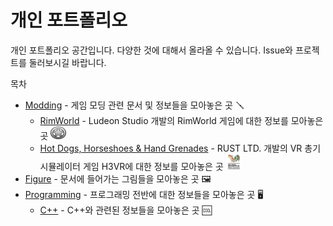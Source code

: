 # 개인 포트폴리오
개인 포트폴리오 공간입니다. 다양한 것에 대해서 올라올 수 있습니다. Issue와 프로젝트를 둘러보시길 바랍니다.



목차

- [Modding](./Modding) - 게임 모딩 관련 문서 및 정보들을 모아놓은 곳 🪛
  - [RimWorld](./Modding/RimWorld) - Ludeon Studio 개발의 RimWorld 게임에 대한 정보를 모아놓은 곳 <img width=25 height=20 src="Figure/RimWorldIcon.png"/>
  - [Hot Dogs, Horseshoes & Hand Grenades](./Modding/Hot_Dogs,_Horseshoes_&_Hand_Grenades) - RUST LTD. 개발의 VR 총기 시뮬레이터 게임 H3VR에 대한 정보를 모아놓은 곳 <img width=25 height=25 src="Figure/H3VRIcon.jpg"/>
- [Figure](./Figure) - 문서에 들어가는 그림들을 모아놓은 곳 🖼️
- [Programming](./Programming) - 프로그래밍 전반에 대한 정보들을 모아놓은 곳 🖥️
  - [C++](Programming/C++) - C++와 관련된 정보들을 모아놓은 곳 🆒


